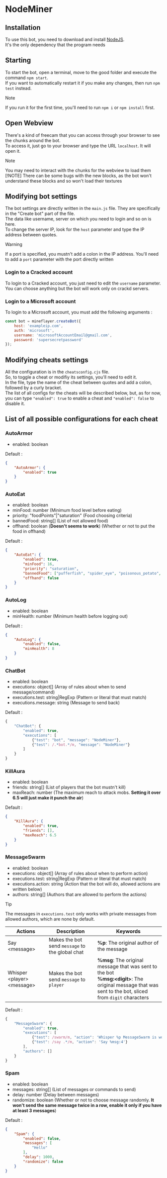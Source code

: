 # NodeMiner

## Installation

To use this bot, you need to download and install [NodeJS](https://nodejs.org/en).  
It's the only dependency that the program needs  

## Starting

To start the bot, open a terminal, move to the good folder and execute the command `npm start`.  
If you want to automatically restart it if you make any changes, then run `npm test` instead.  
> [!NOTE]
> If you run it for the first time, you'll need to run `npm i` or `npm install` first.

## Open Webview

There's a kind of freecam that you can access through your browser to see the chunks around the bot.  
To access it, just go to your browser and type the URL `localhost`. It will open it.  
> [!NOTE]
> You may need to interact with the chunks for the webview to load them
> [!NOTE]
> There can be some bugs with the new blocks, as the bot won't understand these blocks and so won't load their textures

## Modifying bot settings

The bot settings are directly written in the `main.js` file. They are specifically in the "Create bot" part of the file.  
The data like username, server on which you need to login and so on is here.  
To change the server IP, look for the `host` parameter and type the IP address between quotes.
> [!WARNING]
> If a port is specified, you mustn't add a colon in the IP address. You'll need to add a `port` parameter with the port directly written

### Login to a Cracked account

To login to a Cracked account, you just need to edit the `username` parameter. You can choose anything but the bot will work only on crackd servers.

### Login to a Microsoft account

To login to a Microsoft account, you must add the following arguments :

```js
const bot = mineflayer.createBot({
    host: 'exampleip.com',
    auth: 'microsoft',
    username: 'microsoftAccountEmail@gmail.com',
    password: 'supersecretpassword'
});
```

## Modifying cheats settings

All the configuration is in the `cheatsconfig.cjs` file.  
So, to toggle a cheat or modifiy its settings, you'll need to edit it.  
In the file, type the name of the cheat between quotes and add a colon, followed by a curly bracket.  
The list of all configs for the cheats will be described below, but, as for now, you can type `"enabled": true` to enable a cheat and `"enabled": false` to disable it.

## List of all possible configurations for each cheat

### AutoArmor

- enabled: boolean  

Default :

```json
{
    "AutoArmor": {
        "enabled": true
    }
}
```

### AutoEat

- enabled: boolean
- minFood: number (Minimum food level before eating)
- priority: "foodPoints"|"saturation" (Food choosing criteria)
- bannedFood: string[] (List of not allowed food)
- offhand: boolean (**Doesn't seems to work**) (Whether or not to put the food in offhand)

Default :

```json
{
    "AutoEat": {
        "enabled": true,
        "minFood": 16,
        "priority": "saturation",
        "bannedFood": ["pufferfish", "spider_eye", "poisonous_potato", "rotten_flesh", "chorus_fruit", "chicken", "suspicious_stew", "golden_apple"],
        "offhand": false
    }
}
```

### AutoLog

- enabled: boolean
- minHealth: number (Minimum health before logging out)

Default :

```json
{
    "AutoLog": {
        "enabled": false,
        "minHealth": 8
    }
}
```

### ChatBot

- enabled: boolean
- executions: object[] (Array of rules about when to send message/command)
- executions.test: string|RegExp (Pattern or literal that must match)
- executions.message: string (Message to send back)

Default :

```js
{
    "ChatBot": {
        "enabled": true,
        "executions": [
            {"test": "bot", "message": "NodeMiner"},
            {"test": /.*bot.*/m, "message": "NodeMiner"}
        ]
    }
}
```

### KillAura

- enabled: boolean
- friends: string[] (List of players that the bot mustn't kill)
- maxReach: number (The maximum reach to attack mobs. **Setting it over 6.5 will just make it punch the air**)

Default :

```json
{
    "KillAura": {
        "enabled": true,
        "friends": [],
        "maxReach": 6.5
    }
}
```

### MessageSwarm

- enabled: boolean
- executions: object[] (Array of rules about when to perform action)
- executions.test: string|RegExp (Pattern or literal that must match)
- executions.action: string (Action that the bot will do, allowed actions are written below)
- authors: string[] (Authors that are allowed to perform the actions)

> [!TIP]
> The messages in `executions.test` only works with private messages from allowed authors, which are none by default.  

| Actions                           | Description                                     | Keywords                                               |
|-----------------------------------|-------------------------------------------------|--------------------------------------------------------|
| Say \<message>                    | Makes the bot send `message` to the global chat | **%p**: The original author of the message             |
| Whisper \<player> \<message>      | Makes the bot send `message` to `player`        | **%msg**: The original message that was sent to the bot <br/> **%msg:\<digit>**: The original message that was sent to the bot, sliced from `digit` characters |

Default :

```js
{
    "MessageSwarm": {
        "enabled": true,
        "executions": [
            {"test": /swarm/m, "action": 'Whisper %p MessageSwarm is working'},
            {"test": /say .*/m, "action": 'Say %msg:4'}
        ],
        "authors": []
    }
}
```

### Spam

- enabled: boolean
- messages: string[] (List of messages or commands to send)
- delay: number (Delay between messages)
- randomize: boolean (Whether or not to choose message randomly. **It won't send the same message twice in a row, enable it only if you have at least 3 messages**)

Default :

```json
{
    "Spam": {
        "enabled": false,
        "messages": [
            "Hello"
        ],
        "delay": 1000,
        "randomize": false
    }
}
```
